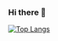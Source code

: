### Hi there 👋

[![Top Langs](https://github-readme-stats.vercel.app/api/top-langs/?username=duaoxiao&layout=compact)](https://github.com/anuraghazra/github-readme-stats)
